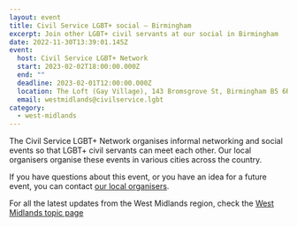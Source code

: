 ```yaml
---
layout: event
title: Civil Service LGBT+ social – Birmingham
excerpt: Join other LGBT+ civil servants at our social in Birmingham
date: 2022-11-30T13:39:01.145Z
event:
  host: Civil Service LGBT+ Network
  start: 2023-02-02T18:00:00.000Z
  end: ""
  deadline: 2023-02-01T12:00:00.000Z
  location: The Loft (Gay Village), 143 Bromsgrove St, Birmingham B5 6RG
  email: westmidlands@civilservice.lgbt
category:
  - west-midlands
---
```

The Civil Service LGBT+ Network organises informal networking and social events so that LGBT+ civil servants can meet each other. Our local organisers organise these events in various cities across the country.

If you have questions about this event, or you have an idea for a future event, you can contact [our local organisers](/team).

For all the latest updates from the West Midlands region, check the [West Midlands topic page](/topic/west-midlands)